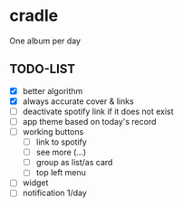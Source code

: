 # cradle

One album per day

## TODO-LIST
- [x] better algorithm
- [x] always accurate cover & links
- [ ] deactivate spotify link if it does not exist
- [ ] app theme based on today's record
- [ ] working buttons
  - [ ] link to spotify
  - [ ] see more (...)
  - [ ] group as list/as card
  - [ ] top left menu
- [ ] widget
- [ ] notification 1/day
